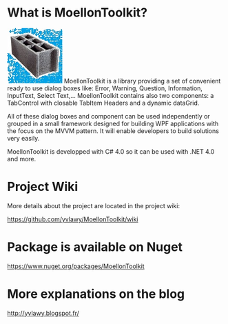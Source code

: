 # What is MoellonToolkit?
![The MoellonToolkit framework](Docs/Logo/MoellonToolkit_logo128.jpg) MoellonToolkit is a library providing a set of convenient ready to use dialog boxes like: Error, Warning, Question, Information, InputText, Select Text,... MoellonToolkit contains also two components: a TabControl with closable TabItem Headers and a dynamic dataGrid. 

All of these dialog boxes and component can be used independently or grouped in a small framework designed for building WPF applications with the focus on the MVVM pattern.
It will enable developers to build solutions very easily. 

MoellonToolkit is developped with C# 4.0 so it can be used with .NET 4.0 and more.

# Project Wiki  
More details about the project are located in the project wiki:

https://github.com/yvlawy/MoellonToolkit/wiki

# Package is available on Nuget
https://www.nuget.org/packages/MoellonToolkit


# More explanations on the blog
http://yvlawy.blogspot.fr/
